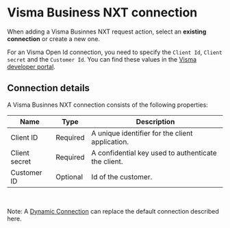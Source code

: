 # Visma Business NXT connection

When adding a Visma Businnes NXT request action, select an **existing connection** or create a new one.
 
 For an Visma Open Id connection, you need to specify the `Client Id`, `Client secret` and the `Customer Id`. You can find these values in the [Visma developer portal](https://oauth.developers.visma.com/).

## Connection details

A Visma Businnes NXT connection consists of the following properties:


| Name            | Type      | Description                                                                |
|-----------------|-----------|----------------------------------------------------------------------------|
| Client ID       | Required  | A unique identifier for the client application.        |
| Client secret   | Required  | A confidential key used to authenticate the client.    |
| Customer ID     | Optional  | Id of the customer. |



<br/>

Note: A [Dynamic Connection](./create-connection.md) can replace the default connection described here.